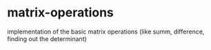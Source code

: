 # matrix-operations
implementation of the basic matrix operations
(like summ, difference, finding out the determinant)
